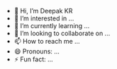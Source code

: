 - 👋 Hi, I’m Deepak KR
- 👀 I’m interested in ...
- 🌱 I’m currently learning ...
- 💞️ I’m looking to collaborate on ...
- 📫 How to reach me ...
- 😄 Pronouns: ...
- ⚡ Fun fact: ...

<!---
Deepak-KR-Skills/Deepak-KR-Skills is a ✨ special ✨ repository because its `README.md` (this file) appears on your GitHub profile.
You can click the Preview link to take a look at your changes.
--->
